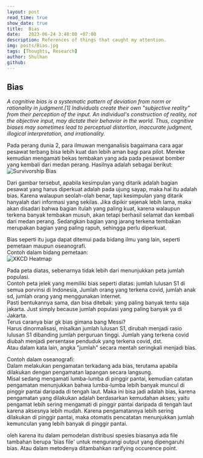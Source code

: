 ```yaml
---
layout: post
read_time: true
show_date: true
title:  Bias
date:   2023-06-24 3:40:00 +07:00
description: References of things that caught my attention.
img: posts/Bias.jpg 
tags: [Thoughts, Research]
author: Shulhan
github: 
---
```


## Bias
*A cognitive bias is a systematic pattern of deviation from norm or rationality in judgment.[1] Individuals create their own "subjective reality" from their perception of the input. An individual's construction of reality, not the objective input, may dictate their behavior in the world. Thus, cognitive biases may sometimes lead to perceptual distortion, inaccurate judgment, illogical interpretation, and irrationality.*

Pada perang dunia 2, para ilmuwan menganalisis bagaimana cara agar pesawat terbang bisa lebih kuat dan lebih aman bagi para pilot.
Mereke kemudian mengamati bekas tembakan yang ada pada pesawat bomber yang kembali dari medan perang.
Hasilnya adalah sebagai berikut:  
![Survivorship Bias](posts/survivorship-bias.webp)

Dari gambar tersebut, apabila kesimpulan yang ditarik adalah bagian pesawat yang harus diperkuat adalah pada ujung sayap, maka hal itu adalah bias.
Karena walaupun seolah-olah benar, tapi kesimpulan yang ditarik hanyalah dari informasi yang sekilas.
Jika dipikir sejenak lebih lama, maka akan disadari bahwa bagian itulah yang paling kuat, karena walaupun terkena banyak tembakan musuh, akan tetapi berhasil selamat dan kembali dari medan perang.
Sedangkan bagian yang jarang terkena tembakan merupakan bagian yang paling rapuh, sehingga perlu diperkuat.



Bias seperti itu juga dapat ditemui pada bidang ilmu yang lain, seperti pemetaan maupun oseanografi.  
Contoh dalam bidang pemetaan:  
![XKCD Heatmap](posts/xkcdmapbias.png)

Pada peta diatas, sebenarnya tidak lebih dari menunjukkan peta jumlah populasi.  
Contoh peta jelek yang memiliki bias seperti diatas: jumlah lulusan S1 di semua porvinsi di Indonesia, Jumlah orang yang terkena covid, jumlah anak sd, jumlah orang yang menggunakan internet.  
Pasti bentukannya sama, dan bisa ditebak: yang paling banyak tentu saja jakarta. Just simply because jumlah populasi yang paling banyak ya di Jakarta.  
Terus caranya biar gk bias gimana bang Messi?  
Harus dinormalisasi, misalkan jumlah lulusan S1, dirubah menjadi rasio lulusan S1 dibanding jumlah perguruan tinggi. Jumlah yang terkena covid diubah menjadi persentase penduduk yang terkena covid, dst.  
Atau dalam kata lain, angka "jumlah" secara mentah seringkali menjadi bias.  



Contoh dalam oseanografi:  
Dalam melakukan pengamatan terkadang ada bias, terutama apabila dilakukan dengan pengamatan lapangan secara langsung.   
Misal sedang mengamati lumba-lumba di pinggir pantai, kemudian catatan pengamatan menunjukkan bahwa lumba-lumba lebih banyak muncul di pinggir pantai daripada di tengah laut.
Maka ini bisa jadi adalah bias, karena pengamatan yang dilakukan adalah berdasarkan kemudahan akses; yaitu pengamat lebih sering mengamati di pinggir pantai daripada di tengah laut karena aksesnya lebih mudah. 
Karena pengamatannya lebih sering dilakukan di pinggir pantai, maka otomatis pencatatan menunjukkan jumlah kemunculan yang lebih banyak di pinggir pantai.  


oleh karena itu dalam pemodelan distribusi spesies biasanya ada file tambahan berupa 'bias file' untuk mengurangi output yang dipengaruhi bias. Atau dalam metodenya ditambahkan rarifying occurence point.
  




